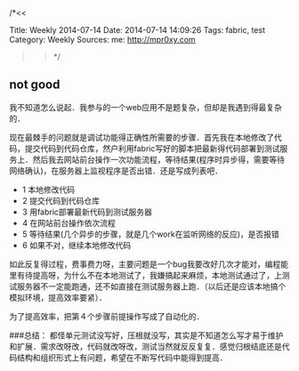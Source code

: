 /*<<

 Title: Weekly 2014-07-14
 Date: 2014-07-14 14:09:26
 Tags: fabric, test
 Category: Weekly
 Sources:
   me: http://mpr0xy.com
>>*/


## not good
我不知道怎么说起．我参与的一个web应用不是题复杂，但却是我遇到得最复杂的．

现在最棘手的问题就是调试功能得正确性所需要的步骤．首先我在本地修改了代码，提交代码到代码仓库，然户利用fabric写好的脚本把最新得代码部署到测试服务上．然后我去网站前台操作一次功能流程，等待结果(程序时异步得，需要等待网络确认)，在服务器上监视程序是否出错．还是写成列表吧．

* 1 本地修改代码
* 2 提交代码到代码仓库
* 3 用fabric部署最新代码到测试服务器
* 4 在网站前台操作依次流程
* 5 等待结果(几个异步的步骤，就是几个work在监听网络的反应)，是否报错
* 6 如果不对，继续本地修改代码


如此反复得过程，费事费力呀，主要问题是一个bug我要改好几次才能对，编程能里有待提高呀，为什么不在本地测试了，我嫌搞起来麻烦，本地测试通过了，上测试服务器不一定能跑通，还不如直接在测试服务器上跑．（以后还是应该本地搞个模拟环境，提高效率要紧）．

为了提高效率，把第４个步骤前提操作写成了自动化的．

###总结：
都怪单元测试没写好，压根就没写，其实是不知道怎么写才易于维护和扩展．需求改呀改，代码就改呀改，测试当然就反反复复．感觉归根结底还是代码结构和组织形式上有问题，希望在不断写代码中能得到提高．
